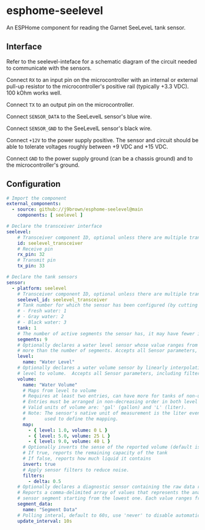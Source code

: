 # esphome-seelevel

An ESPHome component for reading the Garnet SeeLeveL tank sensor.

## Interface

Refer to the seelevel-inteface for a schematic diagram of the circuit needed to
communicate with the sensors.

Connect `RX` to an input pin on the microcontroller with an internal or external pull-up resistor
to the microcontroller's positive rail (typically +3.3 VDC).  100 kOhm works well.

Connect `TX` to an output pin on the microcontroller.

Connect `SENSOR_DATA` to the SeeLevelL sensor's blue wire.

Connect `SENSOR_GND` to the SeeLevelL sensor's black wire.

Connect `+12V` to the power supply positive. The sensor and circuit should be able to tolerate
voltages roughly between +9 VDC and +15 VDC.

Connect `GND` to the power supply ground (can be a chassis ground) and to the microcontroller's ground.

## Configuration

```yaml
# Import the component
external_components:
  - source: github://j9brown/esphome-seelevel@main
    components: [ seelevel ]

# Declare the transceiver interface
seelevel:
    # Transceiver component ID, optional unless there are multiple transceivers
    id: seelevel_transceiver
    # Receive pin
    rx_pin: 32
    # Transmit pin
    tx_pin: 33

# Declare the tank sensors
sensor:
  - platform: seelevel
    # Transceiver component ID, optional unless there are multiple transceivers
    seelevel_id: seelevel_transceiver
    # Tank number for which the sensor has been configured (by cutting jumpers)
    # - Fresh water: 1
    # - Gray water: 2
    # - Black water: 3
    tank: 1
    # The number of active segments the sensor has, it may have fewer if some were cut off
    segments: 9
    # Optionally declares a water level sensor whose value ranges from 0 to a little
    # more than the number of segments. Accepts all Sensor parameters, including filters.
    level:
      name: "Water Level"
    # Optionally declares a water volume sensor by linearly interpolating a mapping from
    # level to volume.  Accepts all Sensor parameters, including filters.
    volume:
      name: "Water Volume"
      # Maps from level to volume
      # Requires at least two entries, can have more for tanks of non-uniform volume
      # Entries must be arranged in non-decreasing order in both level and in volume.
      # Valid units of volume are: 'gal' (gallon) and 'L' (liter).
      # Note: The sensor's native unit of measurement is the liter even when gallons are
      #       used to define the mapping.
      map:
        - { level: 1.0, volume: 0 L }
        - { level: 5.0, volume: 25 L }
        - { level: 9.0, volume: 40 L }
      # Optionally inverts the sense of the reported volume (default is false)
      # If true, reports the remaining capacity of the tank
      # If false, reports how much liquid it contains
      invert: true
      # Apply sensor filters to reduce noise.
      filters:
        - delta: 0.5
    # Optionally declares a diagnostic sensor containing the raw data retrieved from the tank.
    # Reports a comma-delimited array of values that represents the analog signal level of each
    # sensor segment starting from the lowest one. Each value ranges from 0 to 255.
    segment_data:
      name: "Segment Data"
    # Polling interal, default to 60s, use 'never' to disable automatic polling
    update_interval: 10s
```
